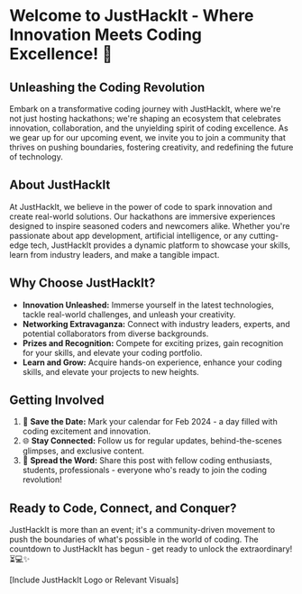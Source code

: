 # Welcome to JustHackIt - Where Innovation Meets Coding Excellence! 🚀

## Unleashing the Coding Revolution

Embark on a transformative coding journey with JustHackIt, where we're not just hosting hackathons; we're shaping an ecosystem that celebrates innovation, collaboration, and the unyielding spirit of coding excellence. As we gear up for our upcoming event, we invite you to join a community that thrives on pushing boundaries, fostering creativity, and redefining the future of technology.

## About JustHackIt

At JustHackIt, we believe in the power of code to spark innovation and create real-world solutions. Our hackathons are immersive experiences designed to inspire seasoned coders and newcomers alike. Whether you're passionate about app development, artificial intelligence, or any cutting-edge tech, JustHackIt provides a dynamic platform to showcase your skills, learn from industry leaders, and make a tangible impact.

## Why Choose JustHackIt?

- **Innovation Unleashed:** Immerse yourself in the latest technologies, tackle real-world challenges, and unleash your creativity.
- **Networking Extravaganza:** Connect with industry leaders, experts, and potential collaborators from diverse backgrounds.
- **Prizes and Recognition:** Compete for exciting prizes, gain recognition for your skills, and elevate your coding portfolio.
- **Learn and Grow:** Acquire hands-on experience, enhance your coding skills, and elevate your projects to new heights.

## Getting Involved

1. 📅 **Save the Date:** Mark your calendar for Feb 2024 - a day filled with coding excitement and innovation.
2. 🌐 **Stay Connected:** Follow us for regular updates, behind-the-scenes glimpses, and exclusive content.
3. 🚀 **Spread the Word:** Share this post with fellow coding enthusiasts, students, professionals - everyone who's ready to join the coding revolution!

## Ready to Code, Connect, and Conquer?

JustHackIt is more than an event; it's a community-driven movement to push the boundaries of what's possible in the world of coding. The countdown to JustHackIt has begun - get ready to unlock the extraordinary! ⏳💻✨

[Include JustHackIt Logo or Relevant Visuals]
